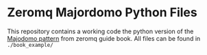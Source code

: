 # Zeromq Majordomo Python Files

This repository contains a working code the python version of the [Majodomo pattern](http://zguide.zeromq.org/page:all#toc99) from zeromq guide book.  All files can be found in `./book_example/`

## 